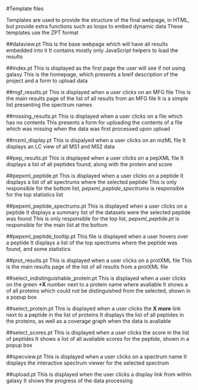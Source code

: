 #Template files

Templates are used to provide the structure of the final webpage, in HTML, but provide extra functions such as loops to embed dynamic data
These templates use the ZPT format

##dataview.pt
This is the base webpage which will have all results embedded into it
It contains mostly only JavaScript helpers to load the results

##index.pt
This is displayed as the first page the user will see if not using galaxy
This is the homepage, which presents a breif description of the project and a form to upload data

##mgf_results.pt
This is displayed when a user clicks on an MFG file
This is the main results page of the list of all results from an MFG file
It is a simple list presenting the spectrum names

##missing_results.pt
This is displayed when a user clicks on a file which has no contents
This presents a form for uploading the contents of a file which was missing when the data was first processed upon upload

##mzml_display.pt
This is dispalyed when a user clicks on an mzML file
It displays an LC view of all MS1 and MS2 data

##pep_results.pt
This is displayed when a user clicks on a pepXML file
It displays a list of all peptides found, along with the protein and score

##pepxml_peptide.pt
This is displayed when a user clicks on a peptide
It displays a list of all spectrums where the selected peptide
This is only responsible for the bottom list, _pepxml_peptide_spectrums_ is responsible for the top statistics list

##pepxml_peptide_spectrums.pt
This is displayed when a user clicks on a peptide
It displays a summary list of the datasets were the selected peptide was found
This is only responsible for the top list, _pepxml_peptide.pt_ is responsible for the main list at the bottom

##pepxml_peptide_tooltip.pt
This file is displayed when a user hovers over a peptide
It displays a list of the top spectrums where the peptide was found, and some statistics

##prot_results.pt
This is displayed when a user clicks on a protXML file
This is the main results page of the list of all results from a protXML file

##select_indistinguishable_protein.pt
This is displayed when a user clicks on the green __+X__ number next to a protein name where avaliable
It shows a of all proteins which could not be distinguished from the selected, shown in a popup box

##select_protein.pt
This is displayed when a user clicks the __X more__ link next to a peptide in the list of proteins
It displays the list of all peptides in the proteins, as well as a coverage graph when the data is avaliable

##select_scores.pt
This is displayed when a user clicks the score in the list of peptides
It shows a list of all avaliable scores for the peptide, shown in a popup box

##specview.pt
This is displayed when a user clicks on a spectrum name
It displays the interactive spectrum viewer for the selected spectrum

##upload.pt
This is displayed when the user clicks a display link from within galaxy
It shows the progress of the data processing
